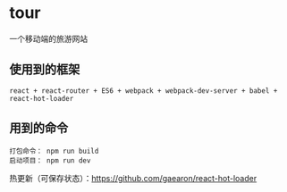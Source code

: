 # tour
一个移动端的旅游网站

## 使用到的框架
    react + react-router + ES6 + webpack + webpack-dev-server + babel + react-hot-loader

## 用到的命令
    打包命令： npm run build
    启动项目： npm run dev

热更新（可保存状态）：https://github.com/gaearon/react-hot-loader
